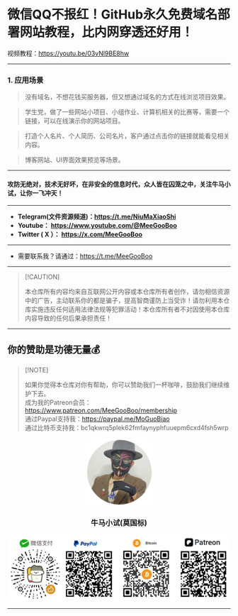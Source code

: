# 微信QQ不报红！GitHub永久免费域名部署网站教程，比内网穿透还好用！

视频教程：https://youtu.be/03vNl9BE8hw

****

### 1. 应用场景

> 没有域名，不想花钱买服务器，但又想通过域名的方式在线浏览项目效果。

> 学生党，做了一些网站小项目、小组作业、计算机相关的比赛等，需要一个链接，可以在线演示你的网站项目。

> 打造个人名片、个人简历、公司名片，客户通过点击你的链接就能看见相关内容。

> 博客网站、UI界面效果预览等场景。



































****

#### 攻防无绝对，技术无好坏，在非安全的信息时代，众人皆在囚笼之中，关注牛马小试，让你一飞冲天！

****

- **Telegram(文件资源频道)：https://t.me/NiuMaXiaoShi**
- **Youtube：  https://www.youtube.com/@MeeGooBoo**
- **Twitter ( X ）：  https://x.com/MeeGooBoo**

****

- 需要联系我？请通过：https://t.me/MeeGooBoo

****

>  [!CAUTION]
>
> 本仓库所有内容均来自互联网公开内容或本仓库所有者创作，请勿相信资源中的广告，主动联系你的都是骗子，提高智商谨防上当受诈！请勿利用本仓库实施违反任何适用法律法规等犯罪活动！本仓库所有者不对因使用本仓库内容导致的任何后果承担责任！

****

## 你的赞助是功德无量💰

>  [!NOTE]
>
> 如果你觉得本仓库对你有帮助，你可以赞助我们一杯咖啡，鼓励我们继续维护下去。<br>
> 成为我的Patreon会员：https://www.patreon.com/MeeGooBoo/membership<br>
> 通过Paypal支持我：https://paypal.me/MoGuoBiao<br>
> 通过比特币支持我：bc1qkwrq5plek62fmfaynyphfuuepm6cxd4fsh5wrp



<p align="center" >
    <img src="https://raw.githubusercontent.com/MeeGooBoo/2025/refs/heads/main/static/imgs/logo.png" width="150">
    <h3 align="center">牛马小试(莫国标)</h3>
    <p align="center">
        <img src="https://raw.githubusercontent.com/MeeGooBoo/2025/refs/heads/main/static/imgs/pays.png">
    </p>
</p>


****